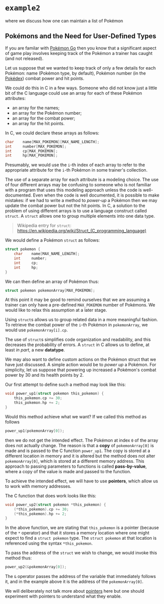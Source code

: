 # `example2`
where we discuss how one can maintain a list of Pokémon

## Pokémons and the Need for User-Defined Types

If you are familar with [Pokémon Go](http://www.Pokémongo.com/en-ca/) then you know that a significant aspect of game play involves keeping track of the Pokémon a trainer has caught (and not released).

Let us suppose that we wanted to keep track of only a few details for each Pokémon: name (Pokémon type, by default), Pokémon number (in the [Pokédex](http://Pokémondb.net/pokedex)) combat power and hit points.

We could do this in C in a few ways. Someone who did not know just a little bit of the C language could use an array for each of these Pokémon attributes: 

* an array for the names;
* an array for the Pokémon number;
* an array for the combat power;
* an array for the hit points.

In C, we could declare these arrays as follows:

```c
char    name[MAX_POKEMON][MAX_NAME_LENGTH];
int     number[MAX_POKEMON];
int     cp[MAX_POKEMON];
int     hp[MAX_POKEMON];
```

Presumably, we would use the `i`-th index of each array to refer to the appropriate attribute for the `i`-th Pokémon in some trainer's collection.

The use of a separate array for each attribute is a modeling choice. The use of four different arrays may be confusing to someone who is not familiar with a program that uses this modeling approach unless the code is well-documented. Even when the code is well documented, it is possible to make mistakes: if we had to write a method to *power-up* a Pokémon then we may update the combat power but not the hit points. In C, a solution to the problem of using different arrays is to use a language construct called `struct`. A `struct` allows one to group multiple elements into one data type.

> Wikipedia entry for `struct`: https://en.wikipedia.org/wiki/Struct_(C_programming_language)

We would define a Pokémon `struct` as follows:
```c
struct pokemon {
    char    name[MAX_NAME_LENGTH];
    int     number;
    int     cp;
    int     hp;
}
```

We can then define an array of Pokémon thus:

```c
struct pokemon pokemonArray[MAX_POKEMON];
```

At this point it may be good to remind ourselves that we are assuming a trainer can only have a pre-defined `MAX_POKEMON` number of Pokémons. We would like to relax this assumption at a later stage.

Using `struct`s allows us to group related data in a more meaningful fashion. To retrieve the combat power of the `i`-th Pokémon in `pokemonArray`, we would use `pokemonArray[i].cp`.

The use of `struct`s simplifies code organization and readability, and this decreases the probability of errors. A `struct` in C allows us to define, at least _in part_, a new **datatype**.

We may also want to define custom actions on the Pokémon struct that we have just discussed. A simple action would be to *power up* a Pokémon. For simplicity, let us suppose that powering up increased a Pokémon's combat power by 30 and its health points by 2.

Our first attempt to define such a method may look like this:

```c
void power_up1(struct pokemon this_pokemon) {
    this_pokemon.cp += 30;
    this_pokemon.hp += 2;
}
```

Would this method achieve what we want? If we called this method as follows

```c
power_up1(pokemonArray[0]);
```

then we do not get the intended effect. The Pokémon at index `0` of the array does not actually change. The reason is that a **copy** of `pokemonArray[0]` is made and is passed to the C function `power_up1`. The copy is stored at a different location in memory and it is altered but the method does not alter `pokemonArray[0]`, which is stored at a different memory address. This approach to passing parameters to functions is called **pass-by-value**, where a copy of the value is made and passed to the function.

To achieve the intended effect, we will have to use **pointers**, which allow us to work with memory addresses.

The C function that does work looks like this:

```c
void power_up2(struct pokemon *this_pokemon) {
    (*this_pokemon).cp += 30;
    (*this_pokemon).hp += 2;
}
```

In the above function, we are stating that `this_pokemon` is a pointer (because of the `*` operator) and that it stores a memory location where one might expect to find a `struct pokemon` type. The `struct pokemon` at that location is referenced using the syntax `*this_pokemon`.

To pass the address of the `struct` we wish to change, we would invoke this method thus:

```c
power_up2(&pokemonArray[0]);
```

The `&` operator passes the address of the variable that immediately follows it, and in the example above it is the address of the `pokemonArray[0]`.

We will deliberately not talk more about [pointers](https://en.wikibooks.org/wiki/C_Programming/Pointers_and_arrays) here but one should experiment with pointers to understand what they enable.